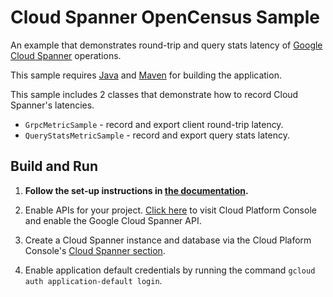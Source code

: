 # Cloud Spanner OpenCensus Sample

An example that demonstrates round-trip and query stats latency of [Google Cloud Spanner](https://cloud.google.com/spanner/) operations.

This sample requires [Java](https://www.java.com/en/download/) and [Maven](http://maven.apache.org/) for building the application.

This sample includes 2 classes that demonstrate how to record Cloud Spanner's latencies.

* `GrpcMetricSample` - record and export client round-trip latency.
* `QueryStatsMetricSample` - record and export query stats latency.

## Build and Run

1.  **Follow the set-up instructions in [the documentation](https://cloud.google.com/java/docs/setup).**

2.  Enable APIs for your project.
    [Click here](https://console.cloud.google.com/flows/enableapi?apiid=spanner.googleapis.com&showconfirmation=true)
    to visit Cloud Platform Console and enable the Google Cloud Spanner API.

3.  Create a Cloud Spanner instance and database via the Cloud Plaform Console's
    [Cloud Spanner section](http://console.cloud.google.com/spanner).

4.  Enable application default credentials by running the command `gcloud auth application-default login`.
